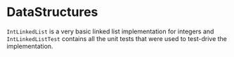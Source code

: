 # DataStructures

`IntLinkedList` is a very basic linked list implementation for integers and `IntLinkedListTest` contains all the unit tests that were used to test-drive the implementation.
